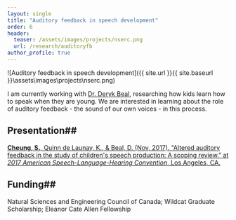 ```yaml
---
layout: single
title: "Auditory feedback in speech development"
order: 6
header:
  teaser: /assets/images/projects/nserc.png
  url: /research/auditoryfb
author_profile: true
---
```


![Auditory feedback in speech development]({{ site.url }}{{ site.baseurl }}\assets\images\projects\nserc.png)

I am currently working with [Dr. Deryk Beal](https://research.hollandbloorview.ca/scientists/dbeal), researching how kids learn how to speak when they are young. We are interested in learning about the role of auditory feedback - the sound of our own voices - in this process.

## Presentation##
[**Cheung, S.**, Quinn de Launay, K., & Beal, D. (Nov, 2017). “Altered auditory feedback in the study of children's speech production: A scoping review.” at *2017 American Speech-Language-Hearing Convention*, Los Angeles, CA.](dx.doi.org/10.13140/RG.2.2.10906.54722)

## Funding##
Natural Sciences and Engineering Council of Canada; Wildcat Graduate Scholarship; Eleanor Cate Allen Fellowship
